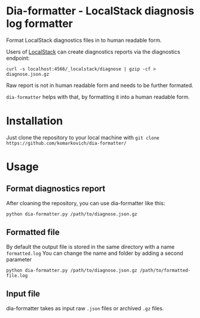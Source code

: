 # Dia-formatter - LocalStack diagnosis log formatter
Format LocalStack diagnostics files in to human readable form. 

Users of [LocalStack](https://github.com/localstack/localstack) can create diagnostics reports via the diagnostics endpoint:

```shell
curl -s localhost:4566/_localstack/diagnose | gzip -cf > diagnose.json.gz
```

Raw report is not in human readable form and needs to be further formated.  

`dia-formatter` helps with that, by formatting it into a human readable form. 

# Installation

Just clone the repository to your local machine with `git clone https://github.com/komarkovich/dia-formatter/` 

# Usage

## Format diagnostics report

After cloaning the repository, you can use dia-formatter like this:
```shell
python dia-formatter.py /path/to/diagnose.json.gz
```

## Formatted file 

By default the output file is stored in the same directory with a name `formatted.log`
You can change the name and folder by adding a second parameter 
```shell
python dia-formatter.py /path/to/diagnose.json.gz /path/to/formatted-file.log
```

## Input file 

dia-formatter takes as input raw `.json` files or archived `.gz` files. 
